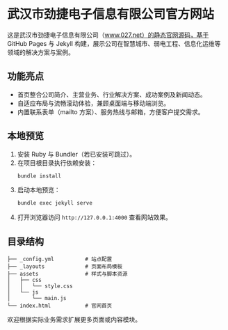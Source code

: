 # 武汉市劲捷电子信息有限公司官方网站

这是武汉市劲捷电子信息有限公司（www.027.net）的静态官网源码，基于 GitHub Pages 与 Jekyll 构建，展示公司在智慧城市、弱电工程、信息化运维等领域的解决方案与案例。

## 功能亮点

- 首页整合公司简介、主营业务、行业解决方案、成功案例及新闻动态。
- 自适应布局与流畅滚动体验，兼顾桌面端与移动端浏览。
- 内置联系表单（mailto 方案）、服务热线与邮箱，方便客户提交需求。

## 本地预览

1. 安装 Ruby 与 Bundler（若已安装可跳过）。
2. 在项目根目录执行依赖安装：
   ```bash
   bundle install
   ```
3. 启动本地预览：
   ```bash
   bundle exec jekyll serve
   ```
4. 打开浏览器访问 `http://127.0.0.1:4000` 查看网站效果。

## 目录结构

```
├── _config.yml          # 站点配置
├── _layouts             # 页面布局模板
├── assets               # 样式与脚本资源
│   ├── css
│   │   └── style.css
│   └── js
│       └── main.js
└── index.html           # 官网首页
```

欢迎根据实际业务需求扩展更多页面或内容模块。
